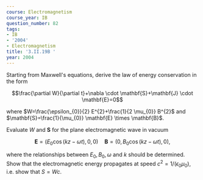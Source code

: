 ```yaml
---
course: Electromagnetism
course_year: IB
question_number: 82
tags:
- IB
- '2004'
- Electromagnetism
title: '3.II.19B '
year: 2004
---
```



Starting from Maxwell's equations, derive the law of energy conservation in the form

$$\frac{\partial W}{\partial t}+\nabla \cdot \mathbf{S}+\mathbf{J} \cdot \mathbf{E}=0$$

where $W=\frac{\epsilon_{0}}{2} E^{2}+\frac{1}{2 \mu_{0}} B^{2}$ and $\mathbf{S}=\frac{1}{\mu_{0}} \mathbf{E} \times \mathbf{B}$.

Evaluate $W$ and $\mathbf{S}$ for the plane electromagnetic wave in vacuum

$$\mathbf{E}=\left(E_{0} \cos (k z-\omega t), 0,0\right) \quad \mathbf{B}=\left(0, B_{0} \cos (k z-\omega t), 0\right),$$

where the relationships between $E_{0}, B_{0}, \omega$ and $k$ should be determined. Show that the electromagnetic energy propagates at speed $c^{2}=1 /\left(\epsilon_{0} \mu_{0}\right)$, i.e. show that $S=W c$.